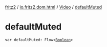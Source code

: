 [fritz2](../../index.md) / [io.fritz2.dom.html](../index.md) / [Video](index.md) / [defaultMuted](./default-muted.md)

# defaultMuted

`var defaultMuted: Flow<`[`Boolean`](https://kotlinlang.org/api/latest/jvm/stdlib/kotlin/-boolean/index.html)`>`